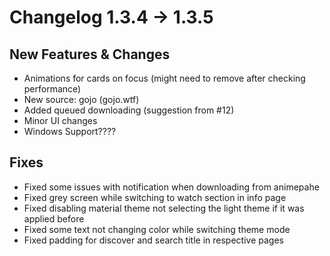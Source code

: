 # Changelog 1.3.4 -> 1.3.5

## New Features & Changes

- Animations for cards on focus (might need to remove after checking performance)
- New source: gojo (gojo.wtf)
- Added queued downloading (suggestion from #12)
- Minor UI changes
- Windows Support????

## Fixes

- Fixed some issues with notification when downloading from animepahe
- Fixed grey screen while switching to watch section in info page
- Fixed disabling material theme not selecting the light theme if it was applied before
- Fixed some text not changing color while switching theme mode
- Fixed padding for discover and search title in respective pages
